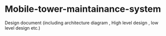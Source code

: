 # Mobile-tower-maintainance-system

Design document (including architecture diagram , High level design , low level design etc.)



  
